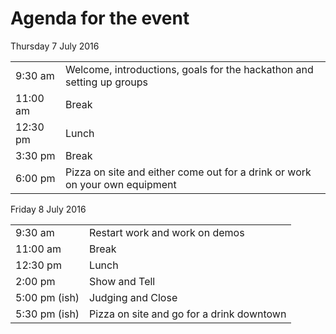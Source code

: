 # Agenda for the event

Thursday 7 July 2016

|               |              |
| ------------- | ------------- |
| 9:30 am       | Welcome, introductions, goals for the hackathon and setting up groups  |
| 11:00 am      | Break |
| 12:30 pm      | Lunch      |   
| 3:30 pm       | Break |
| 6:00 pm       | Pizza on site and either come out for a drink or work on your own equipment |

Friday 8 July 2016

|               |              |
| ------------- | ------------- |
| 9:30 am       | Restart work and work on demos |
| 11:00 am      | Break |
| 12:30 pm      | Lunch  |    
| 2:00 pm       | Show and Tell |
| 5:00 pm (ish) | Judging and Close |
| 5:30 pm (ish)  | Pizza on site and go for a drink downtown |

